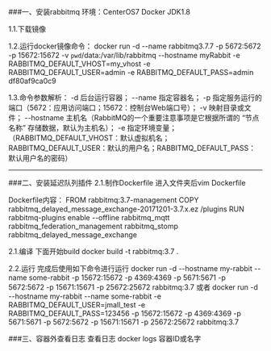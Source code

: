 ###一、安装rabbitmq
环境：CenterOS7 Docker JDK1.8

1.1.下载镜像

1.2.运行docker镜像命令：
docker run -d --name rabbitmq3.7.7 -p 5672:5672 -p 15672:15672 -v `pwd`/data:/var/lib/rabbitmq --hostname myRabbit -e RABBITMQ_DEFAULT_VHOST=my_vhost  -e RABBITMQ_DEFAULT_USER=admin -e RABBITMQ_DEFAULT_PASS=admin df80af9ca0c9

1.3.命令参数解析：
-d 后台运行容器；
--name 指定容器名；
-p 指定服务运行的端口（5672：应用访问端口；15672：控制台Web端口号）；
-v 映射目录或文件；
--hostname  主机名（RabbitMQ的一个重要注意事项是它根据所谓的 “节点名称” 存储数据，默认为主机名）；
-e 指定环境变量；（RABBITMQ_DEFAULT_VHOST：默认虚拟机名；RABBITMQ_DEFAULT_USER：默认的用户名；RABBITMQ_DEFAULT_PASS：默认用户名的密码）

------------------------------------------------------------------------------------------------------------------

###二、安装延迟队列插件
2.1.制作Dockerfile
进入文件夹后vim Dockerfile

Dockerfile内容：
FROM rabbitmq:3.7-management
COPY rabbitmq_delayed_message_exchange-20171201-3.7.x.ez /plugins
RUN rabbitmq-plugins enable --offline rabbitmq_mqtt rabbitmq_federation_management rabbitmq_stomp rabbitmq_delayed_message_exchange

2.1.编译
下面开始build
docker build -t rabbitmq:3.7 .

2.2.运行
完成后使用如下命令进行运行
docker run -d --hostname my-rabbit --name some-rabbit -p 15672:15672 -p 4369:4369 -p 5671:5671 -p 5672:5672 -p 15671:15671 -p 25672:25672  rabbitmq:3.7
或者
docker run -d --hostname my-rabbit --name some-rabbit -e RABBITMQ_DEFAULT_USER=jmall_test -e RABBITMQ_DEFAULT_PASS=123456 -p 15672:15672 -p 4369:4369 -p 5671:5671 -p 5672:5672 -p 15671:15671 -p 25672:25672  rabbitmq:3.7


###三、容器外查看日志
查看日志
docker logs 容器ID或名字